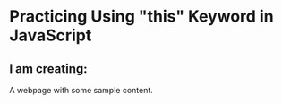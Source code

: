 # Practicing Using "this" Keyword in JavaScript

## I am creating:

A webpage with some sample content.